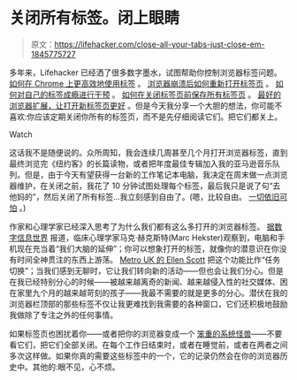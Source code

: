 # 关闭所有标签。闭上眼睛

> 原文：<https://lifehacker.com/close-all-your-tabs-just-close-em-1845775727>

多年来，Lifehacker 已经洒了很多数字墨水，试图帮助你控制浏览器标签问题。 [如何在 Chrome 上更高效地使用标签](https://lifehacker.com/boost-chrome-tab-groups-with-this-beta-feature-1843542912) 。 [浏览器崩溃后如何重新打开标签页](https://lifehacker.com/how-can-i-restore-closed-tabs-after-accidentally-quitti-1452314285) 。 [如何对自己的标签成瘾进行干预](https://lifehacker.com/how-to-konmari-your-browser-tabs-1832760171) 。 [如何在关闭标签页前保存所有标签页](https://lifehacker.com/organize-your-browser-tabs-with-onetab-but-back-them-u-1837740779) 。 [最好的浏览器扩展，让打开新标签页更好](https://lifehacker.com/the-15-best-new-tab-extensions-for-google-chrome-fans-1832040696) 。但是今天我分享一个大胆的想法，你可能不喜欢:你应该定期关闭你所有的标签页，而不是先仔细阅读它们。把它们都关上。

Watch

这话我不是随便说的。众所周知，我会连续几周甚至几个月打开浏览器标签，直到最终浏览完《纽约客》的长篇读物，或者把年度最佳专辑加入我的亚马逊音乐队列。但是，由于今天有望获得一台新的工作笔记本电脑，我决定在周末做一点浏览器维护，在关闭之前，我花了 10 分钟试图处理每个标签，最后我只是说了句“去他妈的”，然后关闭了所有标签...我立刻感到自由了。(嗯，比较自由。 [一切依旧可怕](https://lifehacker.com/now-more-than-ever-you-need-to-put-down-your-phone-1845324789) 。)

作家和心理学家已经深入思考了为什么我们都有这么多打开的浏览器标签。 [据数字信息世界](https://www.digitalinformationworld.com/2019/03/multiple-tabs-productivity.html) 报道，临床心理学家马克·赫克斯特(Marc Hekster)观察到，电脑和手机现在充当着“我们大脑的延伸”；你可以想象打开的标签，就像你的潜意识在你没有时间全神贯注的东西上游荡。 [Metro UK 的 Ellen Scott](https://metro.co.uk/2019/01/09/many-tabs-open-8324922/) 把这个功能比作“任务切换”；当我们感到无聊时，它让我们转向新的活动——但也会让我们分心。但是在我已经特别分心的时候——被越来越离奇的新闻、越来越侵入性的社交媒体、困在家里九个月的越来越苛刻的孩子——我最不需要的就是更多的分心。潜伏在我的浏览器栏顶部的那些标签不仅让我更难找到我需要的各种窗口，它们还积极地鼓励我做除了专注之外的任何事情。

如果标签页也困扰着你——或者把你的浏览器变成一个 [笨重的系统怪兽](https://lifehacker.com/yes-you-should-quit-using-google-chrome-1844408232)——不要看它们，把它们全部关闭。在每个工作日结束时，或者在睡觉前，或者在两者之间多次这样做。如果你真的需要这些标签中的一个，它的记录仍然会在你的浏览器历史中。其他的:眼不见，心不烦。